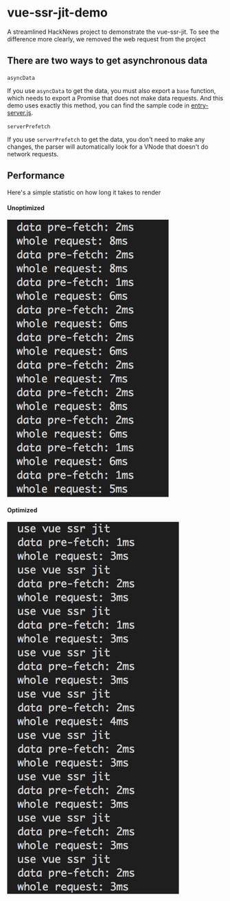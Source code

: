 # vue-ssr-jit-demo
A streamlined HackNews project to demonstrate the vue-ssr-jit. To see the difference more clearly, we removed the web request from the project

##  There are two ways to get asynchronous data

`asyncData`

If you use `asyncData` to get the data, you must also export a `base` function, which needs to export a Promise that does not make data requests. And this demo uses exactly this method, you can find the sample code in [entry-server.js](/src/entry-server.js).

`serverPrefetch`

If you use `serverPrefetch` to get the data, you don't need to make any changes, the parser will automatically look for a VNode that doesn't do network requests.

## Performance
Here's a simple statistic on how long it takes to render

#### Unoptimized
![before](/material/before.png)

#### Optimized
![after](/material/after.png)


